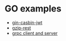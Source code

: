 # GO examples
- [gin-casbin-jwt](https://github.com/alipourhabibi/go-examples/tree/master/gin-casbin-jwt)
- [gzip-rest](https://github.com/alipourhabibi/go-examples/tree/master/gzip-rest)
- [grpc client and server](https://github.com/alipourhabibi/go-examples/tree/master/grpc)
